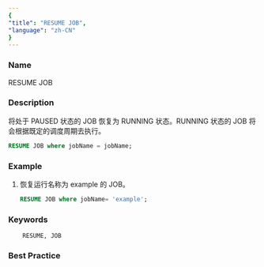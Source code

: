 ```yaml
---
{
"title": "RESUME JOB",
"language": "zh-CN"
}
---
```


<!--
Licensed to the Apache Software Foundation (ASF) under one
or more contributor license agreements.  See the NOTICE file
distributed with this work for additional information
regarding copyright ownership.  The ASF licenses this file
to you under the Apache License, Version 2.0 (the
"License"); you may not use this file except in compliance
with the License.  You may obtain a copy of the License at

  http://www.apache.org/licenses/LICENSE-2.0

Unless required by applicable law or agreed to in writing,
software distributed under the License is distributed on an
"AS IS" BASIS, WITHOUT WARRANTIES OR CONDITIONS OF ANY
KIND, either express or implied.  See the License for the
specific language governing permissions and limitations
under the License.
-->

### Name

RESUME JOB

### Description

将处于 PAUSED 状态的 JOB 恢复为 RUNNING 状态。RUNNING 状态的 JOB 将会根据既定的调度周期去执行。

```sql
RESUME JOB where jobName = jobName;
```

### Example

1. 恢复运行名称为 example 的 JOB。

   ```sql
   RESUME JOB where jobName= 'example';
   ```

### Keywords

        RESUME, JOB

### Best Practice

